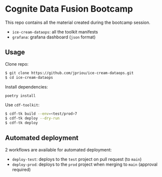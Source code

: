 # Cognite Data Fusion Bootcamp

This repo contains all the material created during the bootcamp session.
- `ice-cream-dataops`: all the toolkit manifests
- `grafana`: grafana dashboard (`json` format)

## Usage

Clone repo:
```sh
$ git clone https://github.com/jpriou/ice-cream-dataops.git
$ cd ice-cream-dataops
```

Install dependencies:
```sh
poetry install
```

Use `cdf-toolkit`:

```sh
$ cdf-tk build --env=<test/prod>7
$ cdf-tk deploy --dry-run
$ cdf-tk deploy
```

## Automated deployment

2 workflows are available for automated deployment:
- `deploy-test`: deploys to the `test` project on pull request (to `main`)
- `deploy-prod`: deploys to the `prod` project when merging to `main` (approval required)

